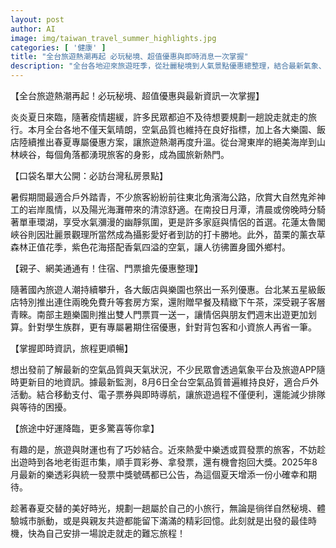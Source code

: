 ```yaml
---
layout: post
author: AI
image: img/taiwan_travel_summer_highlights.jpg
categories: [ '健康' ]
title: "全台旅遊熱潮再起 必玩秘境、超值優惠與即時消息一次掌握"
description: "全台各地迎來旅遊旺季，從壯麗秘境到人氣景點優惠總整理，結合最新氣象、空氣品質、樂園與飯店專屬好康，更有旅途驚喜彩券資訊，帶你輕鬆玩遍台灣！"
---
```

【全台旅遊熱潮再起！必玩秘境、超值優惠與最新資訊一次掌握】

炎炎夏日來臨，隨著疫情趨緩，許多民眾都迫不及待想要規劃一趟說走就走的旅行。本月全台各地不僅天氣晴朗，空氣品質也維持在良好指標，加上各大樂園、飯店陸續推出春夏專屬優惠方案，讓旅遊熱潮再度升溫。從台灣東岸的絕美海岸到山林峽谷，每個角落都湧現旅客的身影，成為國旅新熱門。

【口袋名單大公開：必訪台灣私房景點】

暑假期間最適合戶外踏青，不少旅客紛紛前往東北角濱海公路，欣賞大自然鬼斧神工的岩岸風情，以及陽光海灘帶來的清涼舒適。在南投日月潭，清晨或傍晚時分騎著單車環湖，享受水氣瀰漫的幽靜氛圍，更是許多家庭與情侶的首選。花蓮太魯閣峽谷則因壯麗景觀理所當然成為攝影愛好者到訪的打卡勝地。此外，苗栗的薰衣草森林正值花季，紫色花海搭配香氣四溢的空氣，讓人彷彿置身國外鄉村。

【親子、網美通通有！住宿、門票搶先優惠整理】

隨著國內旅遊人潮持續攀升，各大飯店與樂園也祭出一系列優惠。台北某五星級飯店特別推出連住兩晚免費升等套房方案，還附贈早餐及精緻下午茶，深受親子客層青睞。南部主題樂園則推出雙人門票買一送一，讓情侶與朋友們週末出遊更加划算。針對學生族群，更有專屬暑期住宿優惠，針對背包客和小資旅人再省一筆。

【掌握即時資訊，旅程更順暢】

想出發前了解最新的空氣品質與天氣狀況，不少民眾會透過氣象平台及旅遊APP隨時更新目的地資訊。據最新監測，8月6日全台空氣品質普遍維持良好，適合戶外活動。結合移動支付、電子票券與即時導航，讓旅遊過程不僅便利，還能減少排隊與等待的困擾。

【旅途中好運降臨，更多驚喜等你拿】

有趣的是，旅遊與財運也有了巧妙結合。近來熱愛中樂透或買發票的旅客，不妨趁出遊時到各地老街逛市集，順手買彩券、拿發票，還有機會抱回大獎。2025年8月最新的樂透彩與統一發票中獎號碼都已公告，為這個夏天增添一份小確幸和期待。

趁著春夏交替的美好時光，規劃一趟屬於自己的小旅行，無論是徜徉自然秘境、體驗城市脈動，或是與親友共遊都能留下滿滿的精彩回憶。此刻就是出發的最佳時機，快為自己安排一場說走就走的難忘旅程！